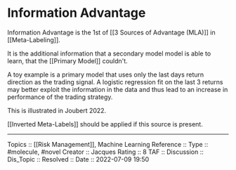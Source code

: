 # Information Advantage
Information Advantage is the 1st of [[3 Sources of Advantage (MLA)]] in [[Meta-Labeling]].

It is the additional information that a secondary model model is able to learn, that the [[Primary Model]] couldn't.

A toy example is a primary model that uses only the last days return direction as the trading signal. A logistic regression fit on the last 3 returns may better exploit the information in the data and thus lead to an increase in performance of the trading strategy.

This is illustrated in Joubert 2022.

[[Inverted Meta-Labels]] should be applied if this source is present.

---
Topics :: [[Risk Management]], Machine Learning
Reference ::
Type :: #molecule, #novel 
Creator :: Jacques
Rating :: 8
TAF ::
Discussion ::
Dis_Topic :: 
Resolved ::
Date :: 2022-07-09 19:50

